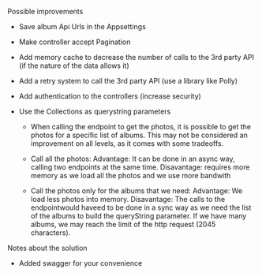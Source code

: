Possible improvements

- Save album Api Urls in the Appsettings

- Make controller accept Pagination

- Add memory cache to decrease the number of calls to the 3rd party API (if the nature of the data allows it)

- Add a retry system to call the 3rd party API (use a library like Polly)

- Add authentication to the controllers (increase security)

- Use the Collections as querystring parameters

  * When calling the endpoint to get the photos, it is possible to get the photos for a specific list of albums. This may not be considered an improvement on all levels, as it comes with some tradeoffs.

  * Call all the photos: Advantage: It can be done in an async way, calling two endpoints at the same time. Disavantage:  requires more memory as we load all the photos and we use more bandwith

  * Call the photos only for the albums that we need: Advantage: We load less photos into memory. Disavantage: The calls to the endpointwould haveed to be done in a sync way as we need the list of the albums to build the queryString parameter. If we have many albums, we may reach the limit of the http request (2045 characters).

Notes about the solution

- Added swagger for your convenience
